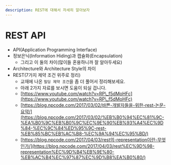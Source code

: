 ```yaml
---
description: REST에 대해서 자세히 알아보자
---
```


# REST API



* API(Application Programming Interface)
* 정보은닉(Information Hiding)과 캡슐화(Encapsulation)
  * 그리고 이 둘의 차이(많이들 혼용하니까 잘 알아두세요)
* Architecture와 Architecture Style의 차이
* REST(7가지 제약 조건 위주로 정리)
  * 교재에 나온 `필딩 제약 조건`을 좀 더 풀어서 정리해보세요.
  * 아래 2가지 자료를 보시면 도움이 되실 겁니다.
  * [https://www.youtube.com/watch?v=RP\_f5dMoHFc](https://www.youtube.com/watch?v=RP\_f5dMoHFc)
  * [https://blog.npcode.com/2017/03/02/바쁜-개발자들을-위한-rest-논문-요약/](https://blog.npcode.com/2017/03/02/%EB%B0%94%EC%81%9C-%EA%B0%9C%EB%B0%9C%EC%9E%90%EB%93%A4%EC%9D%84-%EC%9C%84%ED%95%9C-rest-%EB%85%BC%EB%AC%B8-%EC%9A%94%EC%95%BD/)
  * [https://blog.npcode.com/2017/04/03/rest의-representation이란-무엇인가/](https://blog.npcode.com/2017/04/03/rest%EC%9D%98-representation%EC%9D%B4%EB%9E%80-%EB%AC%B4%EC%97%87%EC%9D%B8%EA%B0%80/)
